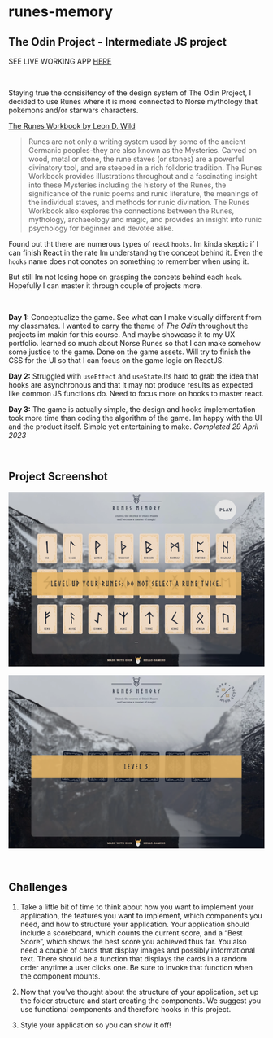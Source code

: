 # runes-memory

## The Odin Project - Intermediate JS project

SEE LIVE WORKING APP [HERE](http://hello-damiro.github.io/runes-memory)

</br>

Staying true the consisitency of the design system of The Odin Project, I decided to use Runes where it is more connected to Norse mythology that pokemons and/or starwars characters.

[The Runes Workbook by Leon D. Wild](https://www.librarything.com/work/463242/book/38338754)

> Runes are not only a writing system used by some of the ancient Germanic peoples-they are also known as the Mysteries. Carved on wood, metal or stone, the rune staves (or stones) are a powerful divinatory tool, and are steeped in a rich folkloric tradition. The Runes Workbook provides illustrations throughout and a fascinating insight into these Mysteries including the history of the Runes, the significance of the runic poems and runic literature, the meanings of the individual staves, and methods for runic divination. The Runes Workbook also explores the connections between the Runes, mythology, archaeology and magic, and provides an insight into runic psychology for beginner and devotee alike.

Found out tht there are numerous types of react `hooks`. Im kinda skeptic if I can finish React in the rate Im understandng the concept behind it. Even the `hooks` name does not conotes on something to remember when using it.

But still Im not losing hope on grasping the concets behind each `hook`. Hopefully I can master it through couple of projects more.

</br>

**Day 1:** Conceptualize the game. See what can I make visually different from my classmates. I wanted to carry the theme of _The Odin_ throughout the projects im makin for this course. And maybe showcase it to my UX portfolio. learned so much about Norse Runes so that I can make somehow some justice to the game. Done on the game assets. Will try to finish the CSS for the UI so that I can focus on the game logic on ReactJS.

**Day 2:** Struggled with `useEffect` and `useState`.Its hard to grab the idea that hooks are asynchronous and that it may not produce results as expected like common JS functions do. Need to focus more on hooks to master react.

**Day 3:** The game is actually simple, the design and hooks implementation took more time than coding the algorithm of the game. Im happy with the UI and the product itself. Simple yet entertaining to make. _Completed 29 April 2023_

</br>

## Project Screenshot

![Screenshot](https://github.com/hello-damiro/runes-memory/blob/main/src/assets/images/screenshot.png?raw=true)

![Screenshot](https://github.com/hello-damiro/runes-memory/blob/main/src/assets/images/screenshot_2.png?raw=true)

</br>

## Challenges

1. Take a little bit of time to think about how you want to implement your application, the features you want to implement, which components you need, and how to structure your application. Your application should include a scoreboard, which counts the current score, and a “Best Score”, which shows the best score you achieved thus far. You also need a couple of cards that display images and possibly informational text. There should be a function that displays the cards in a random order anytime a user clicks one. Be sure to invoke that function when the component mounts.

2. Now that you’ve thought about the structure of your application, set up the folder structure and start creating the components. We suggest you use functional components and therefore hooks in this project.

3. Style your application so you can show it off!
